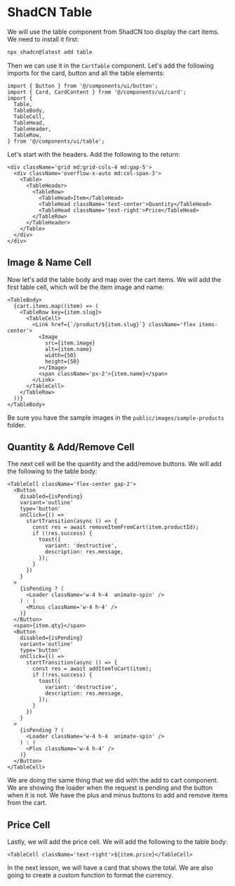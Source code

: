 # ShadCN Table

We will use the table component from ShadCN too display the cart items. We need to install it first:

```bash
npx shadcn@latest add table
```

Then we can use it in the `CartTable` component. Let's add the following imports for the card, button and all the table elements:

```tsx
import { Button } from '@/components/ui/button';
import { Card, CardContent } from '@/components/ui/card';
import {
  Table,
  TableBody,
  TableCell,
  TableHead,
  TableHeader,
  TableRow,
} from '@/components/ui/table';
```

Let's start with the headers. Add the following to the return:

```tsx
<div className='grid md:grid-cols-4 md:gap-5'>
  <div className='overflow-x-auto md:col-span-3'>
    <Table>
      <TableHeader>
        <TableRow>
          <TableHead>Item</TableHead>
          <TableHead className='text-center'>Quantity</TableHead>
          <TableHead className='text-right'>Price</TableHead>
        </TableRow>
      </TableHeader>
    </Table>
  </div>
</div>
```

## Image & Name Cell

Now let's add the table body and map over the cart items. We will add the first table cell, which will be the item image and name:

```tsx
<TableBody>
  {cart.items.map((item) => (
    <TableRow key={item.slug}>
      <TableCell>
        <Link href={`/product/${item.slug}`} className='flex items-center'>
          <Image
            src={item.image}
            alt={item.name}
            width={50}
            height={50}
          ></Image>
          <span className='px-2'>{item.name}</span>
        </Link>
      </TableCell>
    </TableRow>
  ))}
</TableBody>
```

Be sure you have the sample images in the `public/images/sample-products` folder.

## Quantity & Add/Remove Cell

The next cell will be the quantity and the add/remove buttons. We will add the following to the table body:

```tsx
<TableCell className='flex-center gap-2'>
  <Button
    disabled={isPending}
    variant='outline'
    type='button'
    onClick={() =>
      startTransition(async () => {
        const res = await removeItemFromCart(item.productId);
        if (!res.success) {
          toast({
            variant: 'destructive',
            description: res.message,
          });
        }
      })
    }
  >
    {isPending ? (
      <Loader className='w-4 h-4  animate-spin' />
    ) : (
      <Minus className='w-4 h-4' />
    )}
  </Button>
  <span>{item.qty}</span>
  <Button
    disabled={isPending}
    variant='outline'
    type='button'
    onClick={() =>
      startTransition(async () => {
        const res = await addItemToCart(item);
        if (!res.success) {
          toast({
            variant: 'destructive',
            description: res.message,
          });
        }
      })
    }
  >
    {isPending ? (
      <Loader className='w-4 h-4  animate-spin' />
    ) : (
      <Plus className='w-4 h-4' />
    )}
  </Button>
</TableCell>
```

We are doing the same thing that we did with the add to cart component. We are showing the loader when the request is pending and the button when it is not. We have the plus and minus buttons to add and remove items from the cart.

## Price Cell

Lastly, we will add the price cell. We will add the following to the table body:

```tsx
<TableCell className='text-right'>${item.price}</TableCell>
```

In the next lesson, we will have a card that shows the total. We are also going to create a custom function to format the currency.
